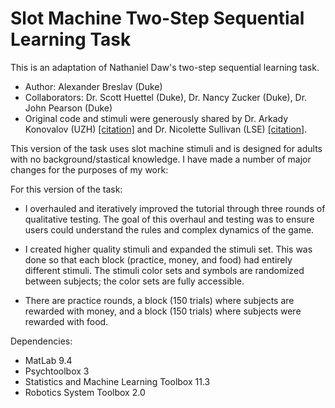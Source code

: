 # Slot Machine Two-Step Sequential Learning Task
This is an adaptation of Nathaniel Daw's two-step sequential learning task.

- Author: Alexander Breslav (Duke)
- Collaborators: Dr. Scott Huettel (Duke), Dr. Nancy Zucker (Duke), Dr. John Pearson (Duke)
- Original code and stimuli were generously shared by Dr. Arkady Konovalov (UZH) [[citation]](https://www.nature.com/articles/ncomms12438?origin=ppub) and Dr. Nicolette Sullivan (LSE) [[citation]](https://journals.sagepub.com/doi/abs/10.1177/0956797614559543).

This version of the task uses slot machine stimuli and is designed for adults with no background/stastical knowledge.
I have made a number of major changes for the purposes of my work:

For this version of the task:
 - I overhauled and iteratively improved the tutorial through three rounds of qualitative testing. The goal of this overhaul and testing was to ensure users could understand the rules and complex dynamics of the game.

- I created higher quality stimuli and expanded the stimuli set. This was done so that each block (practice, money, and food) had entirely different stimuli. The stimuli color sets and symbols are randomized between subjects; the color sets are fully accessible.

- There are practice rounds, a block (150 trials) where subjects are rewarded with money, and a block (150 trials) where subjects were rewarded with food.

Dependencies:
- MatLab 9.4
- Psychtoolbox 3
- Statistics and Machine Learning Toolbox 11.3
- Robotics System Toolbox 2.0
